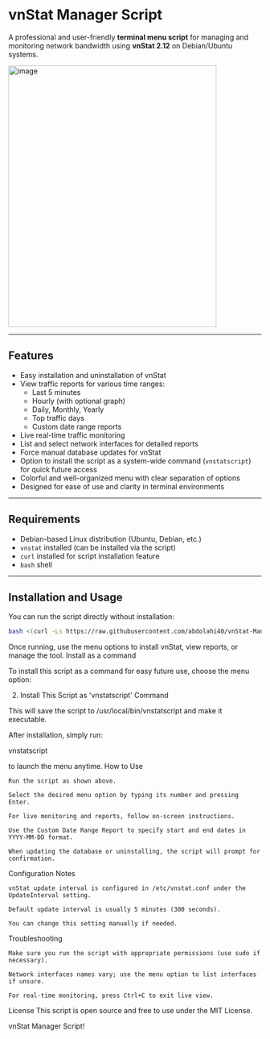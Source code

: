 # vnStat Manager Script

A professional and user-friendly **terminal menu script** for managing and monitoring network bandwidth using **vnStat 2.12** on Debian/Ubuntu systems.

<img width="414" height="519" alt="image" src="https://github.com/user-attachments/assets/9ec561d8-2cbc-4af9-bc60-315e360771c3" />

---

## Features

- Easy installation and uninstallation of vnStat
- View traffic reports for various time ranges:
  - Last 5 minutes
  - Hourly (with optional graph)
  - Daily, Monthly, Yearly
  - Top traffic days
  - Custom date range reports
- Live real-time traffic monitoring
- List and select network interfaces for detailed reports
- Force manual database updates for vnStat
- Option to install the script as a system-wide command (`vnstatscript`) for quick future access
- Colorful and well-organized menu with clear separation of options
- Designed for ease of use and clarity in terminal environments

---

## Requirements

- Debian-based Linux distribution (Ubuntu, Debian, etc.)
- `vnstat` installed (can be installed via the script)
- `curl` installed for script installation feature
- `bash` shell

---

## Installation and Usage

You can run the script directly without installation:

```bash
bash <(curl -Ls https://raw.githubusercontent.com/abdolahi40/vnStat-Manager-Script/master/vnstat-manager.sh)
```

Once running, use the menu options to install vnStat, view reports, or manage the tool.
Install as a command

To install this script as a command for easy future use, choose the menu option:

2) Install This Script as 'vnstatscript' Command

This will save the script to /usr/local/bin/vnstatscript and make it executable.

After installation, simply run:

vnstatscript

to launch the menu anytime.
How to Use

    Run the script as shown above.

    Select the desired menu option by typing its number and pressing Enter.

    For live monitoring and reports, follow on-screen instructions.

    Use the Custom Date Range Report to specify start and end dates in YYYY-MM-DD format.

    When updating the database or uninstalling, the script will prompt for confirmation.

Configuration Notes

    vnStat update interval is configured in /etc/vnstat.conf under the UpdateInterval setting.

    Default update interval is usually 5 minutes (300 seconds).

    You can change this setting manually if needed.

Troubleshooting

    Make sure you run the script with appropriate permissions (use sudo if necessary).

    Network interfaces names vary; use the menu option to list interfaces if unsure.

    For real-time monitoring, press Ctrl+C to exit live view.

License
This script is open source and free to use under the MIT License.

vnStat Manager Script!
